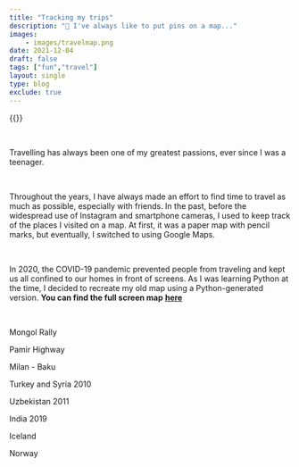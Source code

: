 ```yaml
---
title: "Tracking my trips"
description: "📍 I've always like to put pins on a map..."
images: 
    - images/travelmap.png
date: 2021-12-04
draft: false
tags: ["fun","travel"]
layout: single
type: blog
exclude: true
---
```

{{<travelmap>}}

&nbsp;

Travelling has always been one of my greatest passions, ever since I was a teenager.

&nbsp;

Throughout the years, I have always made an effort to find time to travel as much as possible, especially with friends.  In the past, before the widespread use of Instagram and smartphone cameras, I used to keep track of the places I visited on a map. At first, it was a paper map with pencil marks, but eventually, I switched to using Google Maps. 

&nbsp;

In 2020, the COVID-19 pandemic prevented people from traveling and kept us all confined to our homes in front of screens. As I was learning Python at the time, I decided to recreate my old map using a Python-generated version. **You can find the full screen map** [**here**](images/map.html)

&nbsp;

Mongol Rally

Pamir Highway

Milan - Baku

Turkey and Syria 2010

Uzbekistan 2011

India 2019

Iceland

Norway









